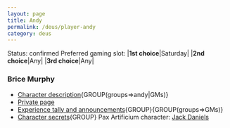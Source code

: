 ```yaml
---
layout: page
title: Andy
permalink: /deus/player-andy
category: deus
---
```

Status: confirmed
Preferred gaming slot:
|__1st choice__|Saturday|
|__2nd choice__|Any|
|__3rd choice__|Any|
### Brice Murphy
* [Character description](char-public-andy){GROUP(groups=&gt;andy|GMs)}
* [Private page](char-private-andy)
* [Experience tally and announcements](announce-andy){GROUP}{GROUP(groups=&gt;GMs)}
* [Character secrets](char-secrets-andy){GROUP}
Pax Artificium character: [Jack Daniels](/pax/pcs/jack.html)

